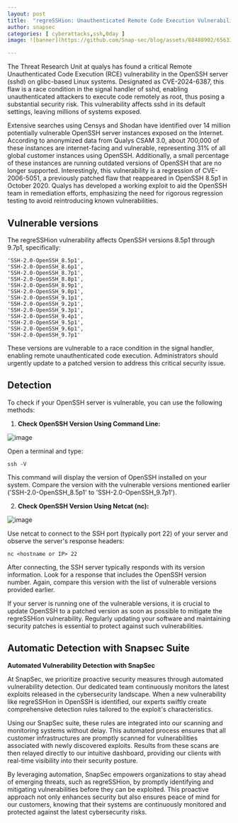 ```yaml
---
layout: post
title:  "regreSSHion: Unauthenticated Remote Code Execution Vulnerability in OpenSSH Server"
author: snapsec
categories: [ cyberattacks,ssh,0day ]
image: ![banner](https://github.com/Snap-sec/blog/assets/88488902/65633829-4714-4641-89af-0029cc8fae06)

---
```






The Threat Research Unit at qualys has found a critical Remote Unauthenticated Code Execution (RCE) vulnerability in the OpenSSH server (sshd) on glibc-based Linux systems. Designated as CVE-2024-6387, this flaw is a race condition in the signal handler of sshd, enabling unauthenticated attackers to execute code remotely as root, thus posing a substantial security risk. This vulnerability affects sshd in its default settings, leaving millions of systems exposed.

Extensive searches using Censys and Shodan have identified over 14 million potentially vulnerable OpenSSH server instances exposed on the Internet. According to anonymized data from Qualys CSAM 3.0, about 700,000 of these instances are internet-facing and vulnerable, representing 31% of all global customer instances using OpenSSH. Additionally, a small percentage of these instances are running outdated versions of OpenSSH that are no longer supported. Interestingly, this vulnerability is a regression of CVE-2006-5051, a previously patched flaw that reappeared in OpenSSH 8.5p1 in October 2020. Qualys has developed a working exploit to aid the OpenSSH team in remediation efforts, emphasizing the need for rigorous regression testing to avoid reintroducing known vulnerabilities.


## Vulnerable versions

The regreSSHion vulnerability affects OpenSSH versions 8.5p1 through 9.7p1, specifically:

```
'SSH-2.0-OpenSSH_8.5p1',
'SSH-2.0-OpenSSH_8.6p1',
'SSH-2.0-OpenSSH_8.7p1',
'SSH-2.0-OpenSSH_8.8p1',
'SSH-2.0-OpenSSH_8.9p1',
'SSH-2.0-OpenSSH_9.0p1',
'SSH-2.0-OpenSSH_9.1p1',
'SSH-2.0-OpenSSH_9.2p1',
'SSH-2.0-OpenSSH_9.3p1',
'SSH-2.0-OpenSSH_9.4p1',
'SSH-2.0-OpenSSH_9.5p1',
'SSH-2.0-OpenSSH_9.6p1',
'SSH-2.0-OpenSSH_9.7p1'
```

These versions are vulnerable to a race condition in the signal handler, enabling remote unauthenticated code execution. Administrators should urgently update to a patched version to address this critical security issue.

## Detection

To check if your OpenSSH server is vulnerable, you can use the following methods:

1. **Check OpenSSH Version Using Command Line:**

![image](https://github.com/Snap-sec/blog/assets/88488902/b3acde7a-9df4-4e07-82d2-c13baf420e95)


   Open a terminal and type:
   ```
   ssh -V
   ```
   This command will display the version of OpenSSH installed on your system. Compare the version with the vulnerable versions mentioned earlier ('SSH-2.0-OpenSSH_8.5p1' to 'SSH-2.0-OpenSSH_9.7p1').

2. **Check OpenSSH Version Using Netcat (nc):**

![image](https://github.com/Snap-sec/blog/assets/88488902/c75b6c1f-72ed-44ba-a5c6-64a3edc6a958)


   Use netcat to connect to the SSH port (typically port 22) of your server and observe the server's response headers:
   ```
   nc <hostname or IP> 22
   ```
   After connecting, the SSH server typically responds with its version information. Look for a response that includes the OpenSSH version number. Again, compare this version with the list of vulnerable versions provided earlier.

If your server is running one of the vulnerable versions, it is crucial to update OpenSSH to a patched version as soon as possible to mitigate the regreSSHion vulnerability. Regularly updating your software and maintaining security patches is essential to protect against such vulnerabilities.



## Automatic Detection with Snapsec Suite

**Automated Vulnerability Detection with SnapSec**

At SnapSec, we prioritize proactive security measures through automated vulnerability detection. Our dedicated team continuously monitors the latest exploits released in the cybersecurity landscape. When a new vulnerability like regreSSHion in OpenSSH is identified, our experts swiftly create comprehensive detection rules tailored to the exploit's characteristics.

Using our SnapSec suite, these rules are integrated into our scanning and monitoring systems without delay. This automated process ensures that all customer infrastructures are promptly scanned for vulnerabilities associated with newly discovered exploits. Results from these scans are then relayed directly to our intuitive dashboard, providing our clients with real-time visibility into their security posture.

By leveraging automation, SnapSec empowers organizations to stay ahead of emerging threats, such as regreSSHion, by promptly identifying and mitigating vulnerabilities before they can be exploited. This proactive approach not only enhances security but also ensures peace of mind for our customers, knowing that their systems are continuously monitored and protected against the latest cybersecurity risks.
